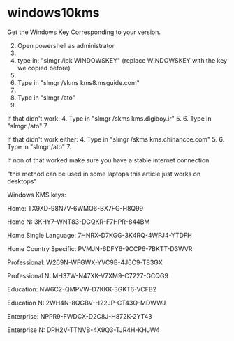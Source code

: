 # windows10kms
Get the Windows Key Corresponding to your version.


2. Open powershell as administrator 
3. 
4. type in: "slmgr /ipk WINDOWSKEY" (replace WINDOWSKEY with the key we copied before)
5. 
6. Type in "slmgr /skms kms8.msguide.com"
7. 
8. Type in "slmgr /ato"
9. 

If that didn't work:
4. Type in "slmgr /skms kms.digiboy.ir"
5. 
6. Type in "slmgr /ato"
7. 

If that didn't work either:
4. Type in "slmgr /skms kms.chinancce.com"
5. 
6. Type in "slmgr /ato"
7. 

If non of that worked make sure you have a stable internet connection

 "this method can be used in some laptops this article just works on desktops"


Windows KMS keys:

Home:  TX9XD-98N7V-6WMQ6-BX7FG-H8Q99

Home  N: 3KHY7-WNT83-DGQKR-F7HPR-844BM

Home Single Language:  7HNRX-D7KGG-3K4RQ-4WPJ4-YTDFH

Home Country Specific:  PVMJN-6DFY6-9CCP6-7BKTT-D3WVR

Professional:  W269N-WFGWX-YVC9B-4J6C9-T83GX

Professional  N: MH37W-N47XK-V7XM9-C7227-GCQG9

Education:  NW6C2-QMPVW-D7KKK-3GKT6-VCFB2

Education N:  2WH4N-8QGBV-H22JP-CT43Q-MDWWJ

Enterprise:  NPPR9-FWDCX-D2C8J-H872K-2YT43

Enterprise  N: DPH2V-TTNVB-4X9Q3-TJR4H-KHJW4
